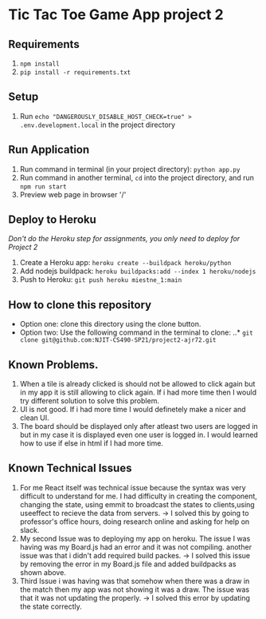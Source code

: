 # Tic Tac Toe Game App project 2

## Requirements
1. `npm install`
2. `pip install -r requirements.txt`


## Setup
1. Run `echo "DANGEROUSLY_DISABLE_HOST_CHECK=true" > .env.development.local` in the project directory

## Run Application
1. Run command in terminal (in your project directory): `python app.py`
2. Run command in another terminal, `cd` into the project directory, and run `npm run start`
3. Preview web page in browser '/'

## Deploy to Heroku
*Don't do the Heroku step for assignments, you only need to deploy for Project 2*
1. Create a Heroku app: `heroku create --buildpack heroku/python`
2. Add nodejs buildpack: `heroku buildpacks:add --index 1 heroku/nodejs`
3. Push to Heroku: `git push heroku miestne_1:main`
## How to clone this repository
* Option one: clone this directory using the clone button.
* Option two: Use the following command in the terminal to clone:
..* `git clone git@github.com:NJIT-CS490-SP21/project2-ajr72.git`
## Known Problems.
1. When a tile is already clicked is should not be allowed to click again but in my app it is still allowing to click again. If i had more time then I would try different solution to solve this problem.
2. UI is not good. If i had more time I would definetely make a nicer and clean UI.
3. The board should be displayed only after atleast two users are logged in but in my case it is displayed even one user is logged in. I would learned how to use if else in html if I had more time.
## Known Technical Issues
1. For me React itself was technical issue because the syntax was very difficult to understand for me. I had difficulty in creating the component, changing the state, using emmit to broadcast the states to clients,using useeffect to recieve the data from servers.
-> I solved this by going to professor's office hours, doing research online and asking for help on slack.
2. My second Issue was to deploying my app on heroku. The issue I was having was my Board.js had an error and it  was not compiling. another issue was that i didn't add required build packes.
-> I solved this issue by removing the error in my Board.js file and added buildpacks as shown above.
3. Third Issue i was having was that somehow when there was a draw in the match then my app was not showing it was a draw. The issue was that it was not updating the properly.
-> I solved this error by updating the state correctly.
